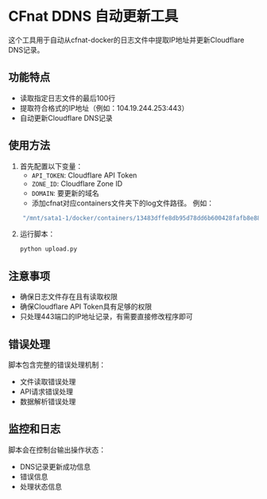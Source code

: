 # CFnat DDNS 自动更新工具

这个工具用于自动从cfnat-docker的日志文件中提取IP地址并更新Cloudflare DNS记录。

## 功能特点

- 读取指定日志文件的最后100行
- 提取符合格式的IP地址（例如：104.19.244.253:443）
- 自动更新Cloudflare DNS记录

## 使用方法

1. 首先配置以下变量：
   - `API_TOKEN`: Cloudflare API Token
   - `ZONE_ID`: Cloudflare Zone ID
   - `DOMAIN`: 要更新的域名
   - 添加cfnat对应containers文件夹下的log文件路径。
   例如：
```bash
    "/mnt/sata1-1/docker/containers/13483dffe8db95d78dd6b600428fafb8e88d0ae09b0d69cc4ccd2cf50179019a/13483dffe8db95d78dd6b600428fafb8e88d0ae09b0d69cc4ccd2cf50179019a-json.log"
 ```

2. 运行脚本：
   ```bash
   python upload.py
   ```

## 注意事项

- 确保日志文件存在且有读取权限
- 确保Cloudflare API Token具有足够的权限
- 只处理443端口的IP地址记录，有需要直接修改程序即可

## 错误处理

脚本包含完整的错误处理机制：
- 文件读取错误处理
- API请求错误处理
- 数据解析错误处理

## 监控和日志

脚本会在控制台输出操作状态：
- DNS记录更新成功信息
- 错误信息
- 处理状态信息 
